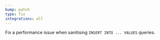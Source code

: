 ```yaml
---
bump: patch
type: fix
integrations: all
---
```


Fix a performance issue when sanitising `INSERT INTO ... VALUES` queries.
